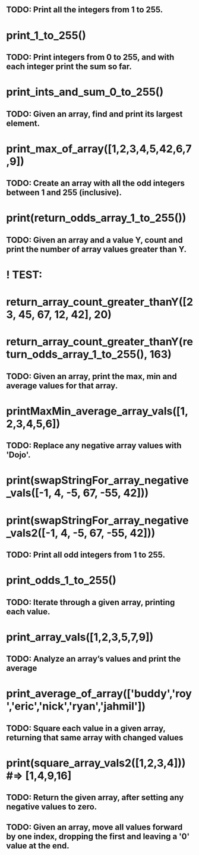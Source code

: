 ## TODO: Print all the integers from 1 to 255.


# print_1_to_255()
## TODO: Print integers from 0 to 255, and with each integer print the sum so far.


# print_ints_and_sum_0_to_255()
## TODO: Given an array, find and print its largest element.


# print_max_of_array([1,2,3,4,5,42,6,7,9])

## TODO: Create an array with all the odd integers between 1 and 255 (inclusive).


# print(return_odds_array_1_to_255())
## TODO: Given an array and a value Y, count and print the number of array values greater than Y.


# ! TEST:
# return_array_count_greater_thanY([23, 45, 67, 12, 42], 20)
# return_array_count_greater_thanY(return_odds_array_1_to_255(), 163)
## TODO: Given an array, print the max, min and average values for that array.

    

# printMaxMin_average_array_vals([1,2,3,4,5,6])
## TODO: Replace any negative array values with 'Dojo'.


# print(swapStringFor_array_negative_vals([-1, 4, -5, 67, -55, 42]))


# print(swapStringFor_array_negative_vals2([-1, 4, -5, 67, -55, 42]))
## TODO: Print all odd integers from 1 to 255.


# print_odds_1_to_255()
## TODO: Iterate through a given array, printing each value.


# print_array_vals([1,2,3,5,7,9])
## TODO: Analyze an array’s values and print the average


# print_average_of_array(['buddy','roy','eric','nick','ryan','jahmil'])
## TODO: Square each value in a given array, returning that same array with changed values

        

# print(square_array_vals2([1,2,3,4])) #\=> [1,4,9,16]
## TODO: Return the given array, after setting any negative values to zero.


## TODO: Given an array, move all values forward by one index, dropping the first and leaving a '0' value at the end.
